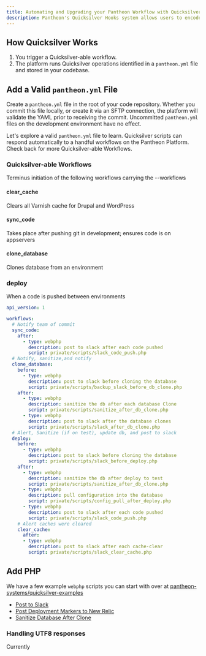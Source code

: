 ```yaml
---
title: Automating and Upgrading your Pantheon Workflow with Quicksilver
description: Pantheon's Quicksilver Hooks system allows users to encode reactions to specific platform workflows, enabling the functionality professionals expect, including chat-ops, database sanitization, running drush commands, and initiating automated testing operations with a CI server.
---
```


## How Quicksilver Works

1. You trigger a Quicksilver-able workflow.
2. The platform runs Quicksilver operations identified in a `pantheon.yml` file and stored in your codebase.

## Add a Valid `pantheon.yml` File
Create a `pantheon.yml` file in the root of your code repository. Whether you commit this file locally, or create it via an SFTP connection, the platform will validate the YAML prior to receiving the commit. Uncommitted `pantheon.yml` files on the development environment have no effect.

Let's explore a valid `pantheon.yml` file to learn.
Quicksilver scripts can respond automatically to a handful workflows on the Pantheon Platform. Check back for more Quicksilver-able Workflows.

### Quicksilver-able Workflows
Terminus initiation of the following workflows carrying the --workflows
#### clear_cache
Clears all Varnish cache for Drupal and WordPress

#### sync_code
Takes place after pushing git in development; ensures code is on appservers

#### clone_database
Clones database from an environment

### deploy
When a code is pushed between environments


```YAML
api_version: 1

workflows:
  # Notify team of commit
  sync_code:
    after:
      - type: webphp
        description: post to slack after each code pushed
        script: private/scripts/slack_code_push.php  
  # Notify, sanitize,and notify
  clone_database:
    before:
      - type: webphp
        description: post to slack before cloning the database
        script: private/scripts/backup_slack_before_db_clone.php
    after:
      - type: webphp
        description: sanitize the db after each database Clone
        script: private/scripts/sanitize_after_db_clone.php
      - type: webphp
        description: post to slack after the database clones
        script: private/scripts/slack_after_db_clone.php
  # Alert, Sanitize (if on test), update db, and post to slack
  deploy:
    before:
      - type: webphp
        description: post to slack before cloning the database
        script: private/scripts/slack_before_deploy.php
    after:
      - type: webphp
        description: sanitize the db after deploy to test
        script: private/scripts/sanitize_after_db_clone.php
      - type: webphp
        description: pull configuration into the database
        script: private/scripts/config_pull_after_deploy.php
      - type: webphp
        description: post to slack after each code pushed
        script: private/scripts/slack_code_push.php
    # Alert caches were cleared
    clear_cache:
      after:
      - type: webphp
        description: post to slack after each cache-clear
        script: private/scripts/slack_clear_cache.php
```

## Add PHP

We have a few example `webphp` scripts you can start with over at [pantheon-systems/quicksilver-examples](https://github.com/pantheon-systems/quicksilver-examples)

- [Post to Slack](https://github.com/pantheon-systems/quicksilver-examples/blob/master/slack_notification)
- [Post Deployment Markers to New Relic](https://github.com/pantheon-systems/quicksilver-examples/blob/master/new_relic_deploy)
- [Sanitize Database After Clone](https://github.com/pantheon-systems/quicksilver-examples/blob/master/db_sanitization)

### Handling UTF8 responses
Currently
